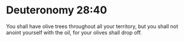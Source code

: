 # Deuteronomy 28:40

You shall have olive trees throughout all your territory, but you shall not anoint yourself with the oil, for your olives shall drop off.
